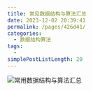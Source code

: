 ```yaml
---
title: 常见数据结构与算法汇总
date: 2023-12-02 20:39:41
permalink: /pages/426d41/
categories:
  - 数据结构算法
tags:
  - 
simplePostListLength: 20
---
```



![常用数据结构与算法汇总](https://cdn.jsdelivr.net/gh/sswfive/blog-pic@main/20231203/常用数据结构与算法汇总.1cq5i9uhhpog.png)